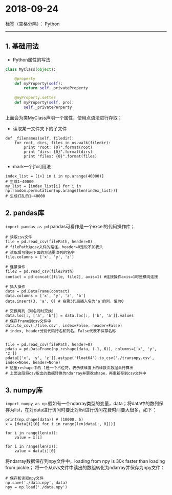 ﻿# 2018-09-24

标签（空格分隔）： Python

---

## 1. 基础用法

- Python属性的写法
```python
class MyClass(object):

    @property
    def myProperty(self):
        return self._privateProperty
    
    @myProperty.setter
    def myProperty(self, pro):
        self._privatePerperty
```
上面会为类MyClass声明一个属性，使用点语法进行存取；

- 读取某一文件夹下的子文件
```
def _filenames(self, filedir):
    for root, dirs, files in os.walk(filedir):
        print "root: {0}".format(root)
        print "dirs: {0}".format(dirs)
        print "files: {0}".format(files)
```

- mark一个[for]用法
```
index_list = [i+1 in i in np.arange(40000)]
# 生成1~40000
my_list = [index_list[i] for i in np.random.permutation(np.arange(len(index_list))]
# 生成打乱的1~40000
```


## 2. pandas库

`import pandas as pd`
pandas可看作是一个excel的代码操作库；

```
# 读取csv文件
file = pd.read_csv(filePath, header=0)
# filePath为csv文件的路径，header=0是说不加表头
# 读取后可使用下面的方法更改列的名字
file.columns = ['x', 'y', 'z']

# 连接操作
file2 = pd.read_csv(file2Path)
contact = pd.concat([file, file2], axis=1) #连接操作axis=1时是横向连接

# 插入操作
data = pd.DataFrame(contact)
data.columns = ['x', 'y', 'z', 'b']
data.insert(3, 'a', 0) # 在第3列后插入名为'a'的列，值为0

# 交换两列（列名同时交换）
data.loc[:, ['a', 'b']] = data.loc[:, ['b', 'a']].values 
# 保存frame到csv文件中
data.to_csv(./file.csv', index=False, header=False)
# index, header分别代码行名和列名，False代表不保存名称


file = pd.read_csv(filePath, header=0)
pdata = pd.DataFrame(np.reshape(data, (-1, 6)), columns=['x', 'y', 'z'])
pdata[['x', 'y', 'z']].astype('float64').to_csv('./transnpy.csv', index=None, header=None)
# 这里reshape中的-1是一个占位符，表示该维度上的维数由数据自行算出
# 上面这段将csv取出的数据转换为ndarray并更改shape，再重新存到csv文件中
```

## 3. numpy库

`import numpy as np`
假如有一个ndarray类型的变量，data；将data中的数列保存为list，在对data进行访问时要比对list进行访问花费时间要大很多，如下：
```
print(np.shape(data)) # (10000, 6)
x = [data[i][0] for i in range(len(data[:, 0]))]

for i in range(len(x)):
    value = x[i]
    
for i in range(len(x)):
    value = data[i][0]
```

将ndarray数据保存到npy文件中，loading from npy is 30x faster than loading from pickle；
将一个从cvs文件中读出的数组转化为ndarray并保存为npy文件：
```
# 保存和读取npy文件
np.save('./data.npy', data)
npy = np.load('./data.npy')
```